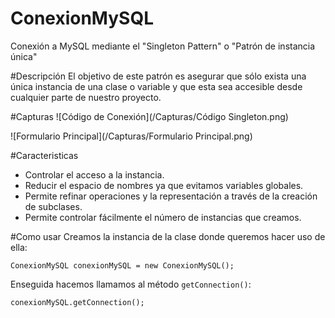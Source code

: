 # ConexionMySQL

Conexión a MySQL mediante el "Singleton Pattern" o "Patrón de instancia única"

#Descripción
El objetivo de este patrón es asegurar que sólo exista una única instancia de una clase o variable y que esta sea accesible desde cualquier parte de nuestro proyecto.

#Capturas
![Código de Conexión](/Capturas/Código Singleton.png)

![Formulario Principal](/Capturas/Formulario Principal.png)

#Caracteristicas
- Controlar el acceso a la instancia.
- Reducir el espacio de nombres ya que evitamos variables globales.
- Permite refinar operaciones y la representación a través de la creación de subclases.
- Permite controlar fácilmente el número de instancias que creamos. 

#Como usar
Creamos la instancia de la clase donde queremos hacer uso de ella:

```ConexionMySQL conexionMySQL = new ConexionMySQL();```

Enseguida hacemos llamamos al método `getConnection()`:

```conexionMySQL.getConnection();```
